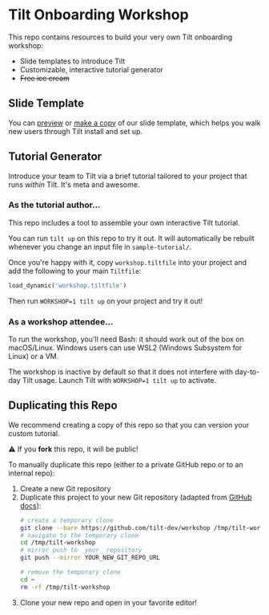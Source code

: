 # Tilt Onboarding Workshop
This repo contains resources to build your very own Tilt onboarding workshop:
 * Slide templates to introduce Tilt
 * Customizable, interactive tutorial generator
 * ~~Free ice cream~~
 
## Slide Template
You can [preview][slide-deck-preview] or [make a copy][slide-deck-copy]  of our slide template, which helps you walk new users through Tilt install and set up.

## Tutorial Generator
Introduce your team to Tilt via a brief tutorial tailored to your project that runs _within_ Tilt.
It's meta and awesome.

### As the tutorial author...

This repo includes a tool to assemble your own interactive Tilt tutorial.

You can run `tilt up` on this repo to try it out.
It will automatically be rebuilt whenever you change an input file in `sample-tutorial/`.

Once you're happy with it, copy `workshop.tiltfile` into your project and add the following to your main `Tiltfile`:
```python
load_dynamic('workshop.tiltfile')
```

Then run `WORKSHOP=1 tilt up` on your project and try it out!

### As a workshop attendee...
To run the workshop, you'll need Bash: it should work out of the box on macOS/Linux.
Windows users can use WSL2 (Windows Subsystem for Linux) or a VM.

The workshop is inactive by default so that it does not interfere with day-to-day Tilt usage.
Launch Tilt with `WORKSHOP=1 tilt up` to activate.

## Duplicating this Repo
We recommend creating a copy of this repo so that you can version your custom tutorial.

:warning: If you **fork** this repo, it will be public!

To manually duplicate this repo (either to a private GitHub repo or to an internal repo):
1. Create a new Git repository
2. Duplicate this project to your new Git repository (adapted from [GitHub docs][duplicate-repo]):
    ```sh
    # create a temporary clone
    git clone --bare https://github.com/tilt-dev/workshop /tmp/tilt-workshop
    # navigate to the temporary clone
    cd /tmp/tilt-workshop
    # mirror push to _your_ repository
    git push --mirror YOUR_NEW_GIT_REPO_URL

    # remove the temporary clone
    cd ~
    rm -rf /tmp/tilt-workshop
    ```
3. Clone your new repo and open in your favorite editor!


[duplicate-repo]: https://docs.github.com/en/github/creating-cloning-and-archiving-repositories/creating-a-repository-on-github/duplicating-a-repository
[slide-deck-preview]: https://docs.google.com/presentation/d/1kJKilOWis_0tlgIDwA7oHVYhxx3Ebqm32glKv10O7zM/edit
[slide-deck-copy]: https://docs.google.com/presentation/d/1kJKilOWis_0tlgIDwA7oHVYhxx3Ebqm32glKv10O7zM/copy
